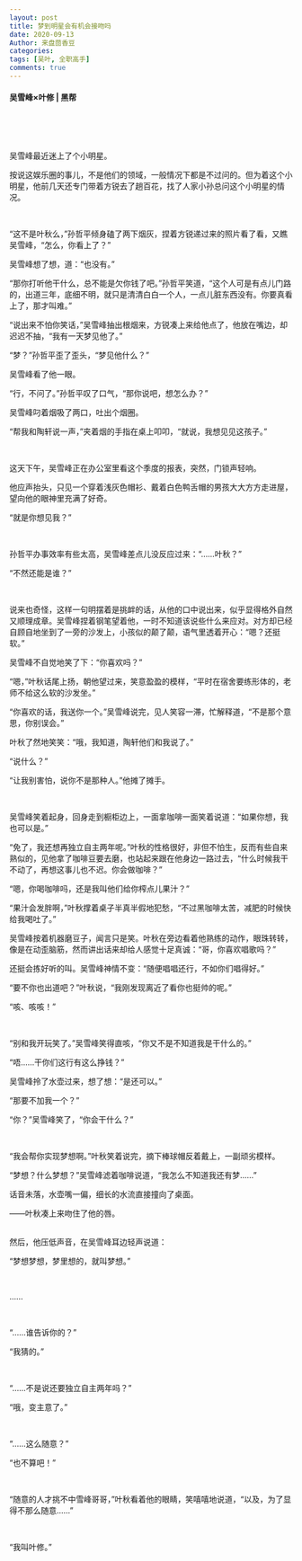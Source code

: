 ```yaml
---
layout: post
title: 梦到明星会有机会接吻吗
date: 2020-09-13
Author: 来盘茴香豆
categories: 
tags: [吴叶, 全职高手]
comments: true
--- 
```


#### 吴雪峰×叶修 | 黑帮

 
<br/><br/><br/>
 

吴雪峰最近迷上了个小明星。

按说这娱乐圈的事儿，不是他们的领域，一般情况下都是不过问的。但为着这个小明星，他前几天还专门带着方锐去了趟百花，找了人家小孙总问这个小明星的情况。

 <br/>

“这不是叶秋么，”孙哲平倾身磕了两下烟灰，捏着方锐递过来的照片看了看，又瞧吴雪峰，“怎么，你看上了？”

吴雪峰想了想，道：“也没有。”

“那你打听他干什么，总不能是欠你钱了吧。”孙哲平笑道，“这个人可是有点儿门路的，出道三年，底细不明，就只是清清白白一个人，一点儿脏东西没有。你要真看上了，那才叫难。”

“说出来不怕你笑话，”吴雪峰抽出根烟来，方锐凑上来给他点了，他放在嘴边，却迟迟不抽，“我有一天梦见他了。”

“梦？”孙哲平歪了歪头，“梦见他什么？”

吴雪峰看了他一眼。

“行，不问了。”孙哲平叹了口气，“那你说吧，想怎么办？”

吴雪峰叼着烟吸了两口，吐出个烟圈。

“帮我和陶轩说一声，”夹着烟的手指在桌上叩叩，“就说，我想见见这孩子。”

 <br/>

这天下午，吴雪峰正在办公室里看这个季度的报表，突然，门锁声轻响。

他应声抬头，只见一个穿着浅灰色帽衫、戴着白色鸭舌帽的男孩大大方方走进屋，望向他的眼神里充满了好奇。

“就是你想见我？”

 <br/>

孙哲平办事效率有些太高，吴雪峰差点儿没反应过来：“……叶秋？”

“不然还能是谁？”

 <br/>

说来也奇怪，这样一句明摆着是挑衅的话，从他的口中说出来，似乎显得格外自然又顺理成章。吴雪峰捏着钢笔望着他，一时不知道该说些什么来应对。对方却已经自顾自地坐到了一旁的沙发上，小孩似的颠了颠，语气里透着开心：“嗯？还挺软。”

吴雪峰不自觉地笑了下：“你喜欢吗？”

“嗯，”叶秋话尾上扬，朝他望过来，笑意盈盈的模样，“平时在宿舍要练形体的，老师不给这么软的沙发坐。”

“你喜欢的话，我送你一个。”吴雪峰说完，见人笑容一滞，忙解释道，“不是那个意思，你别误会。”

叶秋了然地笑笑：“哦，我知道，陶轩他们和我说了。”

“说什么？”

“让我别害怕，说你不是那种人。”他摊了摊手。

 <br/>

吴雪峰笑着起身，回身走到橱柜边上，一面拿咖啡一面笑着说道：“如果你想，我也可以是。”

“免了，我还想再独立自主两年呢。”叶秋的性格很好，非但不怕生，反而有些自来熟似的，见他拿了咖啡豆要去磨，也站起来跟在他身边一路过去，“什么时候我干不动了，再想这事儿也不迟。你会做咖啡？”

“嗯，你喝咖啡吗，还是我叫他们给你榨点儿果汁？”

“果汁会发胖啊，”叶秋撑着桌子半真半假地犯愁，“不过黑咖啡太苦，减肥的时候快给我喝吐了。”

吴雪峰按着机器磨豆子，闻言只是笑。叶秋在旁边看着他熟练的动作，眼珠转转，像是在动歪脑筋，然而讲出话来却给人感觉十足真诚：“哥，你喜欢唱歌吗？”

还挺会拣好听的叫。吴雪峰神情不变：“随便唱唱还行，不如你们唱得好。”

“要不你也出道吧？”叶秋说，“我刚发现离近了看你也挺帅的呢。”

“咳、咳咳！”

 <br/>

“别和我开玩笑了。”吴雪峰笑得直咳，“你又不是不知道我是干什么的。”

“唔……干你们这行有这么挣钱？”

吴雪峰拎了水壶过来，想了想：“是还可以。”

“那要不加我一个？”

“你？”吴雪峰笑了，“你会干什么？”

 <br/>

“我会帮你实现梦想啊。”叶秋笑着说完，摘下棒球帽反着戴上，一副顽劣模样。

“梦想？什么梦想？”吴雪峰滤着咖啡说道，“我怎么不知道我还有梦……”

话音未落，水壶嘴一偏，细长的水流直接撞向了桌面。

——叶秋凑上来吻住了他的唇。

 
<br/>
然后，他压低声音，在吴雪峰耳边轻声说道：

“梦想梦想，梦里想的，就叫梦想。”

 
<br/>
 

……

 

 <br/>

“……谁告诉你的？”

“我猜的。”

 <br/>

“……不是说还要独立自主两年吗？”

“哦，变主意了。”

 <br/>

“……这么随意？”

“也不算吧！”

 <br/>

“随意的人才挑不中雪峰哥哥，”叶秋看着他的眼睛，笑嘻嘻地说道，“以及，为了显得不那么随意……”

 <br/>

“我叫叶修。”

 <br/><br/><br/>
